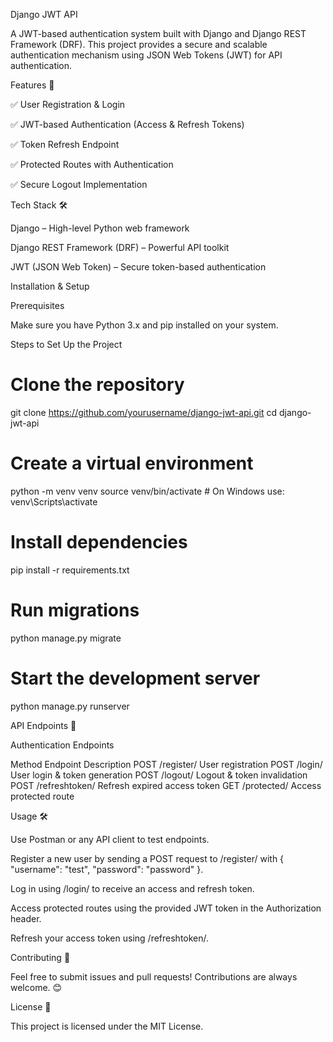 Django JWT API

A JWT-based authentication system built with Django and Django REST Framework (DRF). This project provides a secure and scalable authentication mechanism using JSON Web Tokens (JWT) for API authentication.

Features 🚀

✅ User Registration & Login

✅ JWT-based Authentication (Access & Refresh Tokens)

✅ Token Refresh Endpoint

✅ Protected Routes with Authentication

✅ Secure Logout Implementation

Tech Stack 🛠️

Django – High-level Python web framework

Django REST Framework (DRF) – Powerful API toolkit

JWT (JSON Web Token) – Secure token-based authentication

Installation & Setup

Prerequisites

Make sure you have Python 3.x and pip installed on your system.

Steps to Set Up the Project

# Clone the repository
git clone https://github.com/yourusername/django-jwt-api.git
cd django-jwt-api

# Create a virtual environment
python -m venv venv
source venv/bin/activate  # On Windows use: venv\Scripts\activate

# Install dependencies
pip install -r requirements.txt

# Run migrations
python manage.py migrate

# Start the development server
python manage.py runserver

API Endpoints 📌

Authentication Endpoints

Method                       Endpoint             Description
POST                       /register/            User registration
POST                     /login/                 User login & token generation
POST                    /logout/                 Logout & token invalidation
POST                   /refreshtoken/            Refresh expired access token
GET                    /protected/               Access protected route    

Usage 🛠️

Use Postman or any API client to test endpoints.

Register a new user by sending a POST request to /register/ with { "username": "test", "password": "password" }.

Log in using /login/ to receive an access and refresh token.

Access protected routes using the provided JWT token in the Authorization header.

Refresh your access token using /refreshtoken/.

Contributing 🤝

Feel free to submit issues and pull requests! Contributions are always welcome. 😊

License 📝

This project is licensed under the MIT License.
